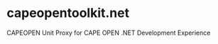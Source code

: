 capeopentoolkit.net
===================

CAPEOPEN Unit Proxy for CAPE OPEN .NET Development Experience
